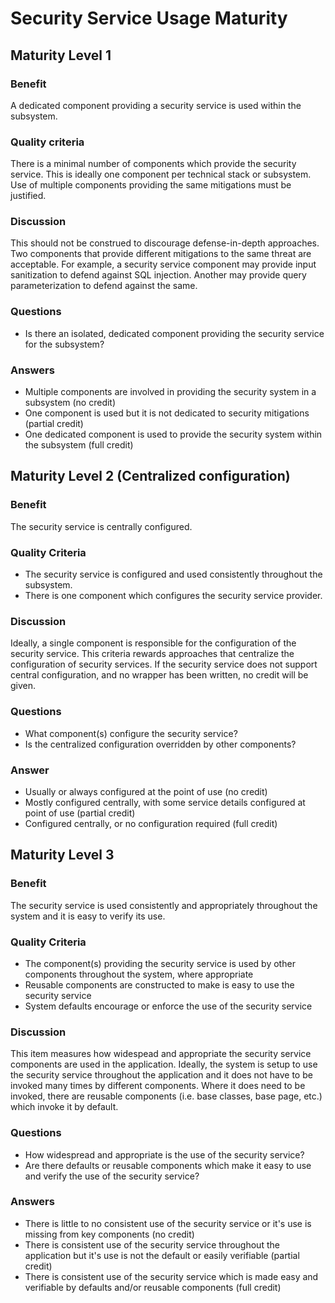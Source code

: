 # Security Service Usage Maturity

## Maturity Level 1

### Benefit

A dedicated component providing a security service is used within the subsystem.

### Quality criteria

There is a minimal number of components which provide the security service. This is ideally one component per technical stack or subsystem. Use of multiple components providing the same mitigations must be justified.

### Discussion

This should not be construed to discourage defense-in-depth approaches. Two components that provide different mitigations to the same threat are acceptable. For example, a security service component may provide input sanitization to defend against SQL injection. Another may provide query parameterization to defend against the same.

### Questions

- Is there an isolated, dedicated component providing the security service for the subsystem?

### Answers

- Multiple components are involved in providing the security system in a subsystem (no credit)
- One component is used but it is not dedicated to security mitigations (partial credit)
- One dedicated component is used to provide the security system within the subsystem (full credit)

## Maturity Level 2 (Centralized configuration)

### Benefit

The security service is centrally configured.

### Quality Criteria

- The security service is configured and used consistently throughout the subsystem.
- There is one component which configures the security service provider.

### Discussion

Ideally, a single component is responsible for the configuration of the security service. This criteria rewards approaches that centralize the configuration of security services. If the security service does not support central configuration, and no wrapper has been written, no credit will be given.

### Questions

- What component(s) configure the security service?
- Is the centralized configuration overridden by other components?

### Answer

- Usually or always configured at the point of use (no credit)
- Mostly configured centrally, with some service details configured at point of use (partial credit)
- Configured centrally, or no configuration required (full credit)

## Maturity Level 3

### Benefit

The security service is used consistently and appropriately throughout the system and it is easy to verify its use.

### Quality Criteria

- The component(s) providing the security service is used by other components throughout the system, where appropriate
- Reusable components are constructed to make is easy to use the security service 
- System defaults encourage or enforce the use of the security service

### Discussion

This item measures how widespead and appropriate the security service components are used in the application. Ideally, the system is setup to use the security service throughout the application and it does not have to be invoked many times by different components. Where it does need to be invoked, there are reusable components (i.e. base classes, base page, etc.) which invoke it by default.

### Questions

- How widespread and appropriate is the use of the security service?
- Are there defaults or reusable components which make it easy to use and verify the use of the security service?

### Answers

- There is little to no consistent use of the security service or it's use is missing from key components (no credit)
- There is consistent use of the security service throughout the application but it's use is not the default or easily verifiable (partial credit)
- There is consistent use of the security service which is made easy and verifiable by defaults and/or reusable components (full credit)
